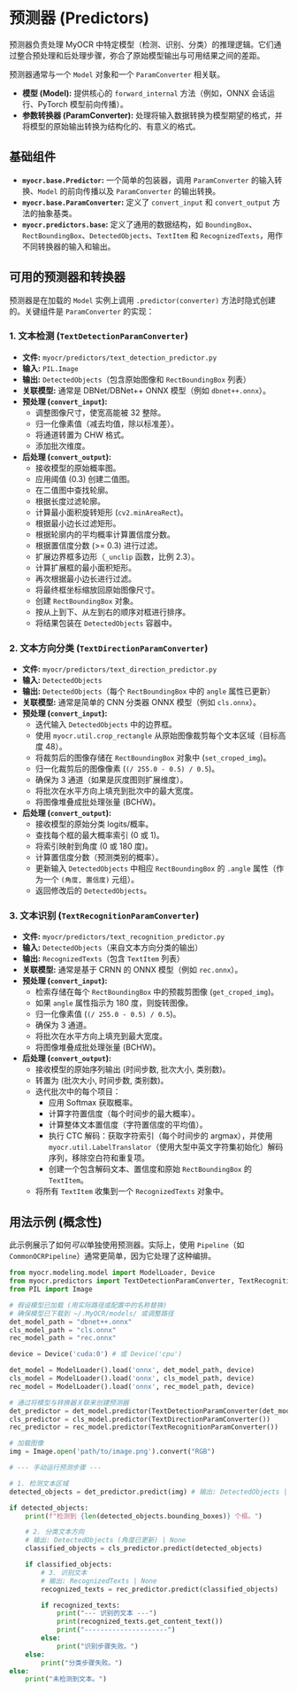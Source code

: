 # 预测器 (Predictors)

预测器负责处理 MyOCR 中特定模型（检测、识别、分类）的推理逻辑。它们通过整合预处理和后处理步骤，弥合了原始模型输出与可用结果之间的差距。

预测器通常与一个 `Model` 对象和一个 `ParamConverter` 相关联。

*   **模型 (Model):** 提供核心的 `forward_internal` 方法（例如，ONNX 会话运行、PyTorch 模型前向传播）。
*   **参数转换器 (ParamConverter):** 处理将输入数据转换为模型期望的格式，并将模型的原始输出转换为结构化的、有意义的格式。

## 基础组件

*   **`myocr.base.Predictor`:** 一个简单的包装器，调用 `ParamConverter` 的输入转换、`Model` 的前向传播以及 `ParamConverter` 的输出转换。
*   **`myocr.base.ParamConverter`:** 定义了 `convert_input` 和 `convert_output` 方法的抽象基类。
*   **`myocr.predictors.base`:** 定义了通用的数据结构，如 `BoundingBox`、`RectBoundingBox`、`DetectedObjects`、`TextItem` 和 `RecognizedTexts`，用作不同转换器的输入和输出。

## 可用的预测器和转换器

预测器是在加载的 `Model` 实例上调用 `.predictor(converter)` 方法时隐式创建的。关键组件是 `ParamConverter` 的实现：

### 1. 文本检测 (`TextDetectionParamConverter`)

*   **文件:** `myocr/predictors/text_detection_predictor.py`
*   **输入:** `PIL.Image`
*   **输出:** `DetectedObjects`（包含原始图像和 `RectBoundingBox` 列表）
*   **关联模型:** 通常是 DBNet/DBNet++ ONNX 模型（例如 `dbnet++.onnx`）。
*   **预处理 (`convert_input`):**
    *   调整图像尺寸，使宽高能被 32 整除。
    *   归一化像素值（减去均值，除以标准差）。
    *   将通道转置为 CHW 格式。
    *   添加批次维度。
*   **后处理 (`convert_output`):**
    *   接收模型的原始概率图。
    *   应用阈值 (0.3) 创建二值图。
    *   在二值图中查找轮廓。
    *   根据长度过滤轮廓。
    *   计算最小面积旋转矩形 (`cv2.minAreaRect`)。
    *   根据最小边长过滤矩形。
    *   根据轮廓内的平均概率计算置信度分数。
    *   根据置信度分数 (>= 0.3) 进行过滤。
    *   扩展边界框多边形（`_unclip` 函数，比例 2.3）。
    *   计算扩展框的最小面积矩形。
    *   再次根据最小边长进行过滤。
    *   将最终框坐标缩放回原始图像尺寸。
    *   创建 `RectBoundingBox` 对象。
    *   按从上到下、从左到右的顺序对框进行排序。
    *   将结果包装在 `DetectedObjects` 容器中。

### 2. 文本方向分类 (`TextDirectionParamConverter`)

*   **文件:** `myocr/predictors/text_direction_predictor.py`
*   **输入:** `DetectedObjects`
*   **输出:** `DetectedObjects`（每个 `RectBoundingBox` 中的 `angle` 属性已更新）
*   **关联模型:** 通常是简单的 CNN 分类器 ONNX 模型（例如 `cls.onnx`）。
*   **预处理 (`convert_input`):**
    *   迭代输入 `DetectedObjects` 中的边界框。
    *   使用 `myocr.util.crop_rectangle` 从原始图像裁剪每个文本区域（目标高度 48）。
    *   将裁剪后的图像存储在 `RectBoundingBox` 对象中 (`set_croped_img`)。
    *   归一化裁剪后的图像像素 (`(/ 255.0 - 0.5) / 0.5`)。
    *   确保为 3 通道（如果是灰度图则扩展维度）。
    *   将批次在水平方向上填充到批次中的最大宽度。
    *   将图像堆叠成批处理张量 (BCHW)。
*   **后处理 (`convert_output`):**
    *   接收模型的原始分类 logits/概率。
    *   查找每个框的最大概率索引 (0 或 1)。
    *   将索引映射到角度 (0 或 180 度)。
    *   计算置信度分数（预测类别的概率）。
    *   更新输入 `DetectedObjects` 中相应 `RectBoundingBox` 的 `.angle` 属性（作为一个 `(角度, 置信度)` 元组）。
    *   返回修改后的 `DetectedObjects`。

### 3. 文本识别 (`TextRecognitionParamConverter`)

*   **文件:** `myocr/predictors/text_recognition_predictor.py`
*   **输入:** `DetectedObjects`（来自文本方向分类的输出）
*   **输出:** `RecognizedTexts`（包含 `TextItem` 列表）
*   **关联模型:** 通常是基于 CRNN 的 ONNX 模型（例如 `rec.onnx`）。
*   **预处理 (`convert_input`):**
    *   检索存储在每个 `RectBoundingBox` 中的预裁剪图像 (`get_croped_img`)。
    *   如果 `angle` 属性指示为 180 度，则旋转图像。
    *   归一化像素值 (`(/ 255.0 - 0.5) / 0.5`)。
    *   确保为 3 通道。
    *   将批次在水平方向上填充到最大宽度。
    *   将图像堆叠成批处理张量 (BCHW)。
*   **后处理 (`convert_output`):**
    *   接收模型的原始序列输出 (时间步数, 批次大小, 类别数)。
    *   转置为 (批次大小, 时间步数, 类别数)。
    *   迭代批次中的每个项目：
        *   应用 Softmax 获取概率。
        *   计算字符置信度（每个时间步的最大概率）。
        *   计算整体文本置信度（字符置信度的平均值）。
        *   执行 CTC 解码：获取字符索引（每个时间步的 argmax），并使用 `myocr.util.LabelTranslator`（使用大型中英文字符集初始化）解码序列，移除空白符和重复项。
        *   创建一个包含解码文本、置信度和原始 `RectBoundingBox` 的 `TextItem`。
    *   将所有 `TextItem` 收集到一个 `RecognizedTexts` 对象中。

## 用法示例 (概念性)

此示例展示了如何*可以*单独使用预测器。实际上，使用 `Pipeline`（如 `CommonOCRPipeline`）通常更简单，因为它处理了这种编排。

```python
from myocr.modeling.model import ModelLoader, Device
from myocr.predictors import TextDetectionParamConverter, TextRecognitionParamConverter, TextDirectionParamConverter
from PIL import Image

# 假设模型已加载 (用实际路径或配置中的名称替换)
# 确保模型已下载到 ~/.MyOCR/models/ 或调整路径
det_model_path = "dbnet++.onnx"
cls_model_path = "cls.onnx"
rec_model_path = "rec.onnx"

device = Device('cuda:0') # 或 Device('cpu')

det_model = ModelLoader().load('onnx', det_model_path, device)
cls_model = ModelLoader().load('onnx', cls_model_path, device)
rec_model = ModelLoader().load('onnx', rec_model_path, device)

# 通过将模型与转换器关联来创建预测器
det_predictor = det_model.predictor(TextDetectionParamConverter(det_model.device))
cls_predictor = cls_model.predictor(TextDirectionParamConverter())
rec_predictor = rec_model.predictor(TextRecognitionParamConverter())

# 加载图像
img = Image.open('path/to/image.png').convert("RGB")

# --- 手动运行预测步骤 ---

# 1. 检测文本区域
detected_objects = det_predictor.predict(img) # 输出: DetectedObjects | None

if detected_objects:
    print(f"检测到 {len(detected_objects.bounding_boxes)} 个框。")

    # 2. 分类文本方向
    # 输出: DetectedObjects (角度已更新) | None
    classified_objects = cls_predictor.predict(detected_objects)

    if classified_objects:
        # 3. 识别文本
        # 输出: RecognizedTexts | None
        recognized_texts = rec_predictor.predict(classified_objects)

        if recognized_texts:
            print("--- 识别的文本 ---")
            print(recognized_texts.get_content_text())
            print("---------------------")
        else:
            print("识别步骤失败。")
    else:
        print("分类步骤失败。")
else:
    print("未检测到文本。") 